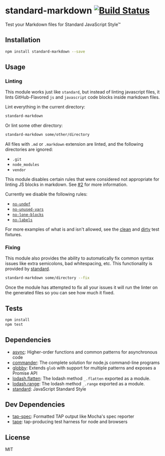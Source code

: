 # standard-markdown [![Build Status](https://travis-ci.org/zeke/standard-markdown.svg?branch=master)](https://travis-ci.org/zeke/standard-markdown)

Test your Markdown files for Standard JavaScript Style™

## Installation

```sh
npm install standard-markdown --save
```

## Usage
### Linting

This module works just like `standard`, but instead of linting javascript files, it lints GitHub-Flavored `js` and `javascript` code blocks inside markdown files.

Lint everything in the current directory:

```sh
standard-markdown
```

Or lint some other directory:

```sh
standard-markdown some/other/directory
```

All files with `.md` or `.markdown` extension are linted, and the following directories are ignored:

- `.git`
- `node_modules`
- `vendor`

This module disables certain rules that were considered not appropriate for linting JS blocks in markdown. See [#2](https://github.com/zeke/standard-markdown/issues/2) for more information.

Currently we disable the following rules:

* [`no-undef`](http://eslint.org/docs/rules/no-undef)  
* [`no-unused-vars`](http://eslint.org/docs/rules/no-unused-vars)  
* [`no-lone-blocks`](http://eslint.org/docs/rules/no-lone-blocks)  
* [`no-labels`](http://eslint.org/docs/2.0.0/rules/no-labels)

For more examples of what is and isn't allowed, see the
[clean](/test/fixtures/clean.md) and
[dirty](/test/fixtures/dirty.md) test fixtures.

### Fixing

This module also provides the ability to automatically fix common syntax issues like extra semicolons, bad whitespacing, etc.
This functionality is provided by [standard](https://github.com/feross/standard#is-there-an-automatic-formatter). 

```sh
standard-markdown some/directory --fix
```

Once the module has attempted to fix all your issues it will run the linter on the generated files so you can see how much it fixed.

## Tests

```sh
npm install
npm test
```

## Dependencies

- [async](https://github.com/caolan/async): Higher-order functions and common patterns for asynchronous code
- [commander](https://github.com/tj/commander.js): The complete solution for node.js command-line programs
- [globby](https://github.com/sindresorhus/globby): Extends `glob` with support for multiple patterns and exposes a Promise API
- [lodash.flatten](https://github.com/lodash/lodash): The lodash method `_.flatten` exported as a module.
- [lodash.range](https://github.com/lodash/lodash): The lodash method `_.range` exported as a module.
- [standard](https://github.com/feross/standard): JavaScript Standard Style

## Dev Dependencies

- [tap-spec](https://github.com/scottcorgan/tap-spec): Formatted TAP output like Mocha&#39;s spec reporter
- [tape](https://github.com/substack/tape): tap-producing test harness for node and browsers


## License

MIT
